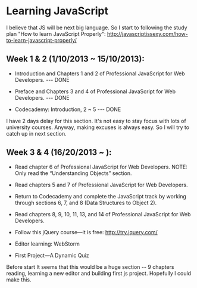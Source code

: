 Learning JavaScript
===

I believe that JS will be next big language. So I start to following the study plan "How to learn JavaScript Properly": http://javascriptissexy.com/how-to-learn-javascript-properly/


## Week 1 & 2 (1/10/2013 ~ 15/10/2013):

* Introduction and Chapters 1 and 2 of Professional JavaScript for Web Developers. --- DONE

* Preface and Chapters 3 and 4 of Professional JavaScript for Web Developers. --- DONE

* Codecademy: Introduction, 2 ~ 5 --- DONE 

I have 2 days delay for this section. It's not easy to stay focus with lots of university courses. Anyway, making excuses is always easy. So I will try to catch up in next section.


## Week 3 & 4 (16/20/2013 ~ ):
* Read chapter 6 of Professional JavaScript for Web Developers. NOTE: Only read the “Understanding Objects” section.

* Read chapters 5 and 7 of Professional JavaScript for Web Developers.

* Return to Codecademy and complete the JavaScript track by working through sections 6, 7, and 8 (Data Structures to Object 2).

* Read chapters 8, 9, 10, 11, 13, and 14 of Professional JavaScript for Web Developers.

* Follow this jQuery course—it is free: http://try.jquery.com/

* Editor learning: WebStorm

* First Project—A Dynamic Quiz

Before start
It seems that this would be a huge section -- 9 chapters reading, learning a new editor and building first js project. Hopefully I could make this. 